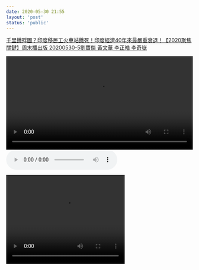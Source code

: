 ```yaml
---
date: 2020-05-30 21:55
layout: 'post'
status: 'public'
---
```


[千里餓殍圖？印度移民工火車站餓死！印度經濟40年來最嚴重衰退！【2020聚焦關鍵】周末播出版 20200530-5劉寶傑 黃文華 李正皓 李奇嶽](https://www.youtube.com/watch?v=0uuool6Ycrg)

<video width="100%" controls="controls"><source src="https://wp.zp68.com/sub/filestores/2020/06/10/1e08ff0c67b459b122ddefc5530eb358.mp4"></video>
<audio src="http://music.163.com/song/media/outer/url?id=281951.mp3" autoplay loop controls ></audio>


<!DOCTYPE html>
<html>
<body>

<video width="320" height="240" controls="controls" autoplay="autoplay">
  
  <source src="/i/movie.mp4" type="video/mp4" />
  
  
</video>

</body>
</html>